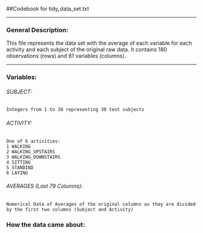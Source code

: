 ##Codebook for tidy_data_set.txt

--------------------------------------

### General Description:
  This file represents the data set with the average of each variable for each activity and each subject of the original raw data. It contains 180 observations (rows) and 81 variables (columns).
  
--------------------------------------

### Variables:
  
###### SUBJECT:
    Integers from 1 to 30 representing 30 test subjects
###### ACTIVITY:
    One of 6 activities:
    1 WALKING
    2 WALKING_UPSTAIRS
    3 WALKING_DOWNSTAIRS
    4 SITTING
    5 STANDIND
    6 LAYING
###### AVERAGES (Last 79 Columns):
    Numerical Data of Averages of the original columns as they are divided by the first two columns (Subject and Activity)
    
### How the data came about:
  

